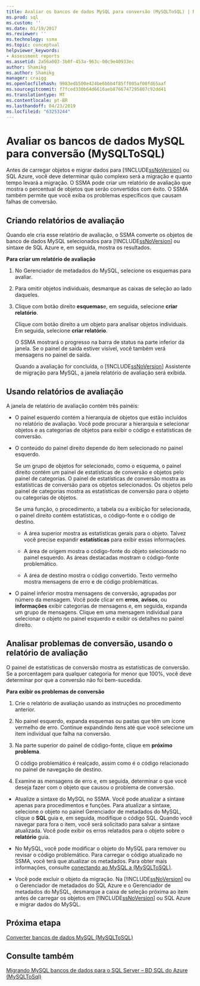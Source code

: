 ```yaml
---
title: Avaliar os bancos de dados MySQL para conversão (MySQLToSQL) | Microsoft Docs
ms.prod: sql
ms.custom: ''
ms.date: 01/19/2017
ms.reviewer: ''
ms.technology: ssma
ms.topic: conceptual
helpviewer_keywords:
- Assessment reports
ms.assetid: 2a56a003-3b0f-453a-963c-00c9e40933ec
author: Shamikg
ms.author: Shamikg
manager: craigg
ms.openlocfilehash: 9983edb500e424be6bbb4f85ff005af00fd65aaf
ms.sourcegitcommit: f7fced330b64d6616aeb8766747295807c92dd41
ms.translationtype: MT
ms.contentlocale: pt-BR
ms.lasthandoff: 04/23/2019
ms.locfileid: "63253244"
---
```

# <a name="assessing-mysql-databases-for-conversion-mysqltosql"></a>Avaliar os bancos de dados MySQL para conversão (MySQLToSQL)
Antes de carregar objetos e migrar dados para [!INCLUDE[ssNoVersion](../../includes/ssnoversion-md.md)] ou SQL Azure, você deve determinar quão complexo será a migração e quanto tempo levará a migração. O SSMA pode criar um relatório de avaliação que mostra o percentual de objetos que serão convertidos com êxito. O SSMA também permite que você exiba os problemas específicos que causam falhas de conversão.  
  
## <a name="creating-assessment-reports"></a>Criando relatórios de avaliação  
Quando ele cria esse relatório de avaliação, o SSMA converte os objetos de banco de dados MySQL selecionados para [!INCLUDE[ssNoVersion](../../includes/ssnoversion-md.md)] ou sintaxe de SQL Azure e, em seguida, mostra os resultados.  
  
**Para criar um relatório de avaliação**  
  
1.  No Gerenciador de metadados do MySQL, selecione os esquemas para avaliar.  
  
2.  Para omitir objetos individuais, desmarque as caixas de seleção ao lado daqueles.  
  
3.  Clique com botão direito **esquemas**e, em seguida, selecione **criar relatório**.  
  
    Clique com botão direito a um objeto para analisar objetos individuais. Em seguida, selecione **criar relatório**.  
  
    O SSMA mostrará o progresso na barra de status na parte inferior da janela. Se o painel de saída estiver visível, você também verá mensagens no painel de saída.  
  
    Quando a avaliação for concluída, o [!INCLUDE[ssNoVersion](../../includes/ssnoversion-md.md)] Assistente de migração para MySQL, a janela relatório de avaliação será exibida.  
  
## <a name="using-assessment-reports"></a>Usando relatórios de avaliação  
A janela de relatório de avaliação contém três painéis:  
  
-   O painel esquerdo contém a hierarquia de objetos que estão incluídos no relatório de avaliação. Você pode procurar a hierarquia e selecionar objetos e as categorias de objetos para exibir o código e estatísticas de conversão.  
  
-   O conteúdo do painel direito depende do item selecionado no painel esquerdo.  
  
    Se um grupo de objetos for selecionado, como o esquema, o painel direito contém um painel de estatísticas de conversão e objetos pelo painel de categorias. O painel de estatísticas de conversão mostra as estatísticas de conversão para os objetos selecionados. Os objetos pelo painel de categorias mostra as estatísticas de conversão para o objeto ou categorias de objetos.  
  
    Se uma função, o procedimento, a tabela ou a exibição for selecionada, o painel direito contém estatísticas, o código-fonte e o código de destino.  
  
    -   A área superior mostra as estatísticas gerais para o objeto. Talvez você precise expandir **estatísticas** para exibir essas informações.  
  
    -   A área de origem mostra o código-fonte do objeto selecionado no painel esquerdo. As áreas destacadas mostram o código-fonte problemático.  
  
    -   A área de destino mostra o código convertido. Texto vermelho mostra mensagens de erro e de código problemáticas.  
  
-   O painel inferior mostra mensagens de conversão, agrupadas por número da mensagem. Você pode clicar em **erros**, **avisos**, ou **informações** exibir categorias de mensagens e, em seguida, expanda um grupo de mensagens. Clique em uma mensagem individual para selecionar o objeto no painel esquerdo e exibir os detalhes no painel direito.  
  
## <a name="analyzing-conversion-problems-by-using-the-assessment-report"></a>Analisar problemas de conversão, usando o relatório de avaliação  
O painel de estatísticas de conversão mostra as estatísticas de conversão. Se a porcentagem para qualquer categoria for menor que 100%, você deve determinar por que a conversão não foi bem-sucedida.  
  
**Para exibir os problemas de conversão**  
  
1.  Crie o relatório de avaliação usando as instruções no procedimento anterior.  
  
2.  No painel esquerdo, expanda esquemas ou pastas que têm um ícone vermelho de erro. Continue expandindo itens até que você selecione um item individual que falha na conversão.  
  
3.  Na parte superior do painel de código-fonte, clique em **próximo problema**.  
  
    O código problemático é realçado, assim como é o código relacionado no painel de navegação de destino.  
  
4.  Examine as mensagens de erro e, em seguida, determinar o que você deseja fazer com o objeto que causou o problema de conversão.  
  
-   Atualize a sintaxe do MySQL no SSMA. Você pode atualizar a sintaxe apenas para procedimentos e funções. Para atualizar a sintaxe, selecione o objeto no painel Gerenciador de metadados do MySQL, clique o **SQL** guia e, em seguida, modifique o código SQL. Quando você navegar para fora o item, você será solicitado para salvar a sintaxe atualizada. Você pode exibir os erros relatados para o objeto sobre o **relatório** guia.  
  
-   No MySQL, você pode modificar o objeto do MySQL para remover ou revisar o código problemático. Para carregar o código atualizado no SSMA, você terá que atualizar os metadados. Para obter mais informações, consulte [conectando ao MySQL a &#40;MySQLToSQL&#41;](../../ssma/mysql/connecting-to-mysql-mysqltosql.md).  
  
-   Você pode excluir o objeto da migração. Na [!INCLUDE[ssNoVersion](../../includes/ssnoversion-md.md)] ou o Gerenciador de metadados do SQL Azure e o Gerenciador de metadados do MySQL, desmarque a caixa de seleção próxima ao item antes de carregar os objetos em [!INCLUDE[ssNoVersion](../../includes/ssnoversion-md.md)] ou SQL Azure e migrar dados do MySQL.  
  
## <a name="next-step"></a>Próxima etapa  
[Converter bancos de dados MySQL &#40;MySQLToSQL&#41;](../../ssma/mysql/converting-mysql-databases-mysqltosql.md)  
  
## <a name="see-also"></a>Consulte também  
[Migrando MySQL bancos de dados para o SQL Server – BD SQL do Azure &#40;MySQLToSql&#41;](../../ssma/mysql/migrating-mysql-databases-to-sql-server-azure-sql-db-mysqltosql.md)  
  
